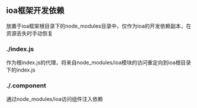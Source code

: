 ## ioa框架开发依赖

放置于ioa框架根目录下的node_modules目录中，仅作为ioa的开发依赖副本，在资源丢失时手动恢复

### ./index.js

作为根index.js的代理，将来自node_modules/ioa模块的访问重定向到ioa根目录下的index.js


### ./.component

通过node_modules/ioa访问组件注入依赖